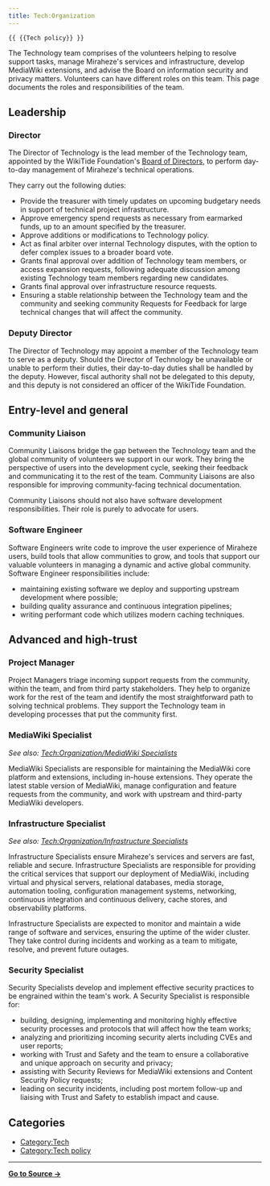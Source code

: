 ```yaml
---
title: Tech:Organization
---
```


`{{ {{Tech policy}} }}`

The Technology team comprises of the volunteers helping to resolve support tasks, manage Miraheze's services and infrastructure, develop MediaWiki extensions, and advise the Board on information security and privacy matters. Volunteers can have different roles on this team. This page documents the roles and responsibilities of the team.

## Leadership 

### Director 

The Director of Technology is the lead member of the Technology team, appointed by the WikiTide Foundation's [Board of Directors](https://meta.miraheze.org/wiki/Board_of_Directors), to perform day-to-day management of Miraheze's technical operations.

They carry out the following duties:
* Provide the treasurer with timely updates on upcoming budgetary needs in support of technical project infrastructure.
* Approve emergency spend requests as necessary from earmarked funds, up to an amount specified by the treasurer.
* Approve additions or modifications to Technology policy.
* Act as final arbiter over internal Technology disputes, with the option to defer complex issues to a broader board vote.
* Grants final approval over addition of Technology team members, or access expansion requests, following adequate discussion among existing Technology team members regarding new candidates.
* Grants final approval over infrastructure resource requests.
* Ensuring a stable relationship between the Technology team and the community and seeking community Requests for Feedback for large technical changes that will affect the community.

### Deputy Director 

The Director of Technology may appoint a member of the Technology team to serve as a deputy. Should the Director of Technology be unavailable or unable to perform their duties, their day-to-day duties shall be handled by the deputy. However, fiscal authority shall not be delegated to this deputy, and this deputy is not considered an officer of the WikiTide Foundation.

## Entry-level and general 

### Community Liaison 

Community Liaisons bridge the gap between the Technology team and the global community of volunteers we support in our work. They bring the perspective of users into the development cycle, seeking their feedback and communicating it to the rest of the team. Community Liaisons are also responsible for improving community-facing technical documentation.

Community Liaisons should not also have software development responsibilities. Their role is purely to advocate for users.

### Software Engineer 

Software Engineers write code to improve the user experience of Miraheze users, build tools that allow communities to grow, and tools that support our valuable volunteers in managing a dynamic and active global community. Software Engineer responsibilities include:
* maintaining existing software we deploy and supporting upstream development where possible;
* building quality assurance and continuous integration pipelines;
* writing performant code which utilizes modern caching techniques.

## Advanced and high-trust 

### Project Manager 

Project Managers triage incoming support requests from the community, within the team, and from third party stakeholders. They help to organize work for the rest of the team and identify the most straightforward path to solving technical problems. They support the Technology team in developing processes that put the community first.

### MediaWiki Specialist 

   *See also: [Tech:Organization/MediaWiki Specialists](https://meta.miraheze.org/wiki/Tech:Organization/MediaWiki_Specialists)*

MediaWiki Specialists are responsible for maintaining the MediaWiki core platform and extensions, including in-house extensions. They operate the latest stable version of MediaWiki, manage configuration and feature requests from the community, and work with upstream and third-party MediaWiki developers.

### Infrastructure Specialist 

   *See also: [Tech:Organization/Infrastructure Specialists](https://meta.miraheze.org/wiki/Tech:Organization/Infrastructure_Specialists)*

Infrastructure Specialists ensure Miraheze's services and servers are fast, reliable and secure. Infrastructure Specialists are responsible for providing the critical services that support our deployment of MediaWiki, including virtual and physical servers, relational databases, media storage, automation tooling, configuration management systems, networking, continuous integration and continuous delivery, cache stores, and observability platforms.

Infrastructure Specialists are expected to monitor and maintain a wide range of software and services, ensuring the uptime of the wider cluster. They take control during incidents and working as a team to mitigate, resolve, and prevent future outages.

### Security Specialist 

Security Specialists develop and implement effective security practices to be engrained within the team's work. A Security Specialist is responsible for:
* building, designing, implementing and monitoring highly effective security processes and protocols that will affect how the team works;
* analyzing and prioritizing incoming security alerts including CVEs and user reports;
* working with Trust and Safety and the team to ensure a collaborative and unique approach on security and privacy;
* assisting with Security Reviews for MediaWiki extensions and Content Security Policy requests;
* leading on security incidents, including post mortem follow-up and liaising with Trust and Safety to establish impact and cause.

## Categories

* [Category:Tech](https://meta.miraheze.org/wiki/Category:Tech)
* [Category:Tech policy](https://meta.miraheze.org/wiki/Category:Tech_policy)

----
**[Go to Source &rarr;](https://meta.miraheze.org/wiki/Tech:Organization)**